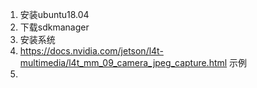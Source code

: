 1. 安装ubuntu18.04
2. 下载sdkmanager
3. 安装系统
4. https://docs.nvidia.com/jetson/l4t-multimedia/l4t_mm_09_camera_jpeg_capture.html 示例
5. 